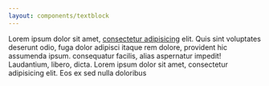 ```yaml
---
layout: components/textblock
---
```


Lorem ipsum dolor sit amet, [consectetur adipisicing](dassad) elit. Quis sint voluptates deserunt odio, fuga dolor adipisci itaque rem dolore, provident hic assumenda ipsum.
consequatur facilis, alias aspernatur impedit! Laudantium, libero, dicta. Lorem ipsum dolor sit amet, consectetur adipisicing elit. Eos ex sed nulla doloribus
